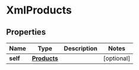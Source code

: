 

# XmlProducts


## Properties

Name | Type | Description | Notes
------------ | ------------- | ------------- | -------------
**self** | [**Products**](Products.md) |  |  [optional]



